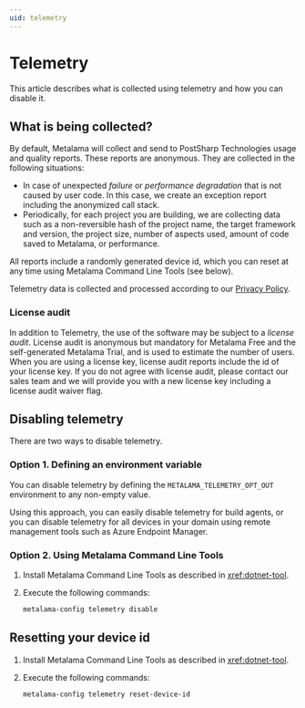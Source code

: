 ```yaml
---
uid: telemetry
---
```


# Telemetry

This article describes what is collected using telemetry and how you can disable it.

## What is being collected?

By default, Metalama will collect and send to PostSharp Technologies usage and quality reports. These reports are anonymous. They are collected in the following situations:

* In case of unexpected _failure_ or _performance degradation_ that is not caused by user code. In this case, we create an exception report including the anonymized call stack.
* Periodically, for each project you are building, we are collecting data such as a non-reversible hash of the project name, the target framework and version, the project size, number of aspects used, amount of code saved to Metalama, or performance.

All reports include a randomly generated device id, which you can reset at any time using Metalama Command Line Tools (see below).

Telemetry data is collected and processed according to our [Privacy Policy](https://www.postsharp.net/company/legal/privacy-policy).

### License audit

In addition to Telemetry, the use of the software may be subject to a _license audit_. License audit is anonymous but mandatory for Metalama Free and the self-generated Metalama Trial, and is used to estimate the number of users. When you are using a license key, license audit reports include the id of your license key. If you do not agree with license audit, please contact our sales team and we will provide you with a new license key including a license audit waiver flag.

## Disabling telemetry

There are two ways to disable telemetry.

### Option 1. Defining an environment variable

You can disable telemetry by defining the `METALAMA_TELEMETRY_OPT_OUT` environment to any non-empty value. 

Using this approach, you can easily disable telemetry for build agents, or you can disable telemetry for all devices in your domain using remote management tools such as Azure Endpoint Manager.

### Option 2. Using Metalama Command Line Tools

1. Install Metalama Command Line Tools as described in <xref:dotnet-tool>.
2. Execute the following commands:

   ```powershell
   metalama-config telemetry disable
   ```

## Resetting your device id

1. Install Metalama Command Line Tools as described in <xref:dotnet-tool>.
2. Execute the following commands:

   ```powershell
   metalama-config telemetry reset-device-id
   ```

